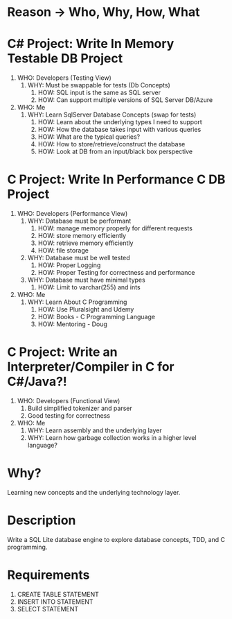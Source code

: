 # Reason -> Who, Why, How, What

# C# Project: Write In Memory Testable DB Project
1. WHO: Developers (Testing View)
    1. WHY: Must be swappable for tests (Db Concepts)
        1. HOW: SQL input is the same as SQL server
        2. HOW: Can support multiple versions of SQL Server DB/Azure
2. WHO: Me
    1. WHY: Learn SqlServer Database Concepts (swap for tests)
        1. HOW: Learn about the underlying types I need to support
        2. HOW: How the database takes input with various queries
        3. HOW: What are the typical queries?
        4. HOW: How to store/retrieve/construct the database
        5. HOW: Look at DB from an input/black box perspective

# C Project: Write In Performance C DB Project
1. WHO: Developers (Performance View)
    1. WHY: Database must be performant
       1. HOW: manage memory properly for different requests
       2. HOW: store memory efficiently
       3. HOW: retrieve memory efficiently
       4. HOW: file storage
    2. WHY: Database must be well tested
       1. HOW: Proper Logging
       2. HOW: Proper Testing for correctness and performance
    3. WHY: Database must have minimal types
       1. HOW: Limit to varchar(255) and ints
2. WHO: Me
    1. WHY: Learn About C Programming
       1. HOW: Use Pluralsight and Udemy
       2. HOW: Books - C Programming Language
       3. HOW: Mentoring - Doug

# C Project: Write an Interpreter/Compiler in C for C#/Java?!
1. WHO: Developers (Functional View)
   1. Build simplified tokenizer and parser
   2. Good testing for correctness
3. WHO: Me 
    1. WHY: Learn assembly and the underlying layer
    2. WHY: Learn how garbage collection works in a higher level language?
   
# Why?

Learning new concepts and the underlying technology layer.

# Description

Write a SQL Lite database engine to explore database concepts, TDD, and C programming.

# Requirements

1. CREATE TABLE STATEMENT
2. INSERT INTO STATEMENT
3. SELECT STATEMENT
